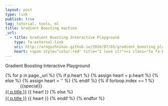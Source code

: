 ```yaml
---
layout: post
type: link
publish: true
tag: tutorial, tools, ml
title: Gradient Boosting machine
_url:
  - title: Gradient Boosting Interactive Playground
    type: fa-external-link
    uri: http://arogozhnikov.github.io/2016/07/05/gradient_boosting_playground.html
    heart: <span style="color:red" title="I love it!"><i class="fa fa-heart" aria-hidden="true"></i></span>
---
```

Gradient Boosting Interactive Playground

{% for p in page._url %}
{% if p.heart %}
{% assign heart = p.heart %}
{% else %}
{% assign heart = '' %}
{% endif %}
{% if forloop.index == 1 %}
<span class="date" title="{{specialtitle}}" style="color:#{{specialcolor}}">&nbsp;&nbsp;&nbsp;&nbsp;&nbsp;&nbsp;&nbsp;&nbsp;&nbsp;&nbsp;&nbsp;</span> {{special}}<br/> <a href="{{ p.uri }}" target="_blank" style="line-height:1.5">{{ p.title }}</a> <i class="fa {{ p.type }}" aria-hidden="true"></i> {{ heart }}
{% else %}
<span class="date">&nbsp;&nbsp;&nbsp;&nbsp;&nbsp;&nbsp;&nbsp;&nbsp;&nbsp;&nbsp;&nbsp;</span> <br/> <a href="{{ p.uri }}" target="_blank" style="line-height:1.5">{{ p.title }}</a> <i class="fa {{ p.type }}" aria-hidden="true"></i> {{ heart }}
{% endif %}
{% endfor %}
